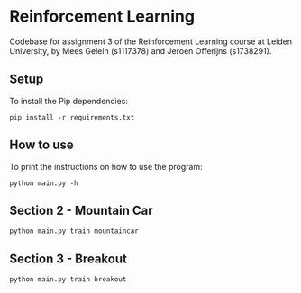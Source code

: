 # Reinforcement Learning
Codebase for assignment 3 of the Reinforcement Learning course at Leiden University, by Mees Gelein (s1117378) and Jeroen Offerijns (s1738291).

## Setup
To install the Pip dependencies:

```pip install -r requirements.txt```

## How to use
To print the instructions on how to use the program:

```python main.py -h```

## Section 2 - Mountain Car
```python main.py train mountaincar```

## Section 3 - Breakout
```python main.py train breakout```
